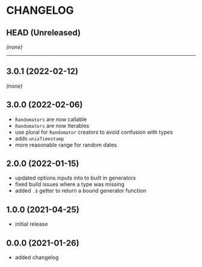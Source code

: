 CHANGELOG
=========

## HEAD (Unreleased)
_(none)_

---

## 3.0.1 (2022-02-12)
_(none)_

## 3.0.0 (2022-02-06)

* `Randomators` are now callable
* `Randomators` are now Iterables
* use plural for `Randomator` creators to avoid confusion with types
* adds `unixTimestamp`
* more reasonable range for random dates

## 2.0.0 (2022-01-15)

* updated options inputs into to built in generators
* fixed build issues where a type was missing
* added `.$` getter to return a bound generator function

## 1.0.0 (2021-04-25)
* initial release

## 0.0.0 (2021-01-26)

* added changelog

